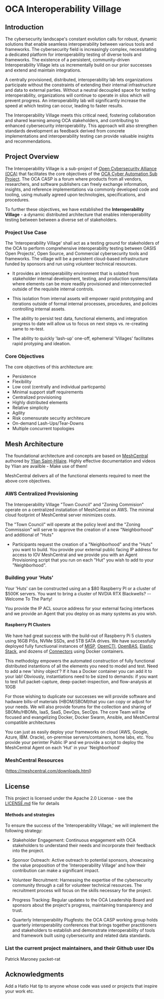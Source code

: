 
# OCA Interoperability Village

## Introduction

The cybersecurity landscape's constant evolution calls for robust, dynamic solutions that enable seamless interoperability between various tools and frameworks. The cybersecurity field is increasingly complex, necessitating a dedicated platform for interoperability testing of diverse tools and frameworks. The existence of a persistent, community-driven Interoperability Village lets us incrementally build on our prior successes and extend and maintain integrations.

A centrally provisioned, distributed, interoperability lab lets organizations participate without the constraints of extending their internal infrastructure and data to external parties. Without a neutral decoupled space for testing interoperability, organizations will continue to operate in silos which will prevent progress. An interoperability lab will significantly increase the speed at which testing can occur, leading to faster results.

The Interoperability Village meets this critical need, fostering collaboration and shared learning among OCA stakeholders, and contributing to enhanced cybersecurity interoperability. This approach will also strengthen standards development as feedback derived from concrete implementations and interoperability testing can provide valuable insights and recommendations.

## Project Overview

The  Interoperability Village <Interoperability Village> is a sub-project of [Open Cybersecurity Alliance (OCA)](https://opencybersecurityalliance.org/) that facilitates the core objectives of the [OCA Cyber Automation Sub Project](https://opencybersecurityalliance.org/casp/). The OCA CASP is a forum where products from all vendors, researchers, and software publishers can freely exchange information, insights, and reference implementations via commonly developed code and tooling, using mutually agreed upon technologies, specifications, and procedures.

To further these objectives, we have established the **Interoperability Village** - a dynamic distributed architecture that enables interoperability testing between between a diverse set of stakeholders.

### Project Use Case 
The 'Interoperability Village' shall act as a testing ground for stakeholders of the OCA to perform comprehensive interoperability testing between OASIS Open Projects', Open Source, and Commercial cybersecurity tools and frameworks. The village will be a persistent cloud-based infrastructure funded by sponsors and run using volunteer technical resources.  

* It provides an interoperabiility environment that is solated from stakeholder internal development, testing, and production systems/data where elements can be more readily provisioned and interconnected outside of the requisite internal controls.  

* This isolation from internal assets will empower rapid prototyping and iterations outside of formal internal processes, procedures, and policies controlling internal assets.

* The ability to persist test data, functional elements, and integration progress to date will allow us to focus on next steps vs. re-creating same to re-test.
* The ability to quickly 'lash-up' one-off, ephemeral 'Villages' facilitates rapid protyping and ideation.

### Core Objectives
The core objectives of this architecture are:

* Persistence
* Flexibility
* Low cost (centrally and individual particpants)
* Minimal support staff requirements
* Centralized provisioning
* Highly distributed elements
* Relative simplicity 
* Agility
* Risk comensurate security architecure
* On-demand Lash-Ups/Tear-Downs
* Multiple concurrent topologies 


## Mesh Architecture

The foundational architecture and concepts are based on [MeshCentral](https://meshcentral.com/) authored by [Ylian Saint-Hilaire](linkedin.com/in/ylianst).  Highly effective documentation and videos by Ylian are availble - Make use of them!

MeshCentral delivers all of the functional elements required to meet the above core objectives.

### AWS Centralized Provisioning
The Interoperability Village "Town Council" and "Zoning Commision" operate on a centralized instatiation of MeshCentral on AWS.  The minimal cloud footprint of MeshCentral server minimizes costs. 

The "Town Council" will operate at the policy level and the "Zoning Commission" will serve to approve the creation of a new "Neighborhood" and additional of "Huts"

* Participants request the creation of a "Neighborhood" and the "Huts" you want to build. You provide your external public facing IP address for access to IOV MeshCentral and we provide you with an Agent Provisioning script that you run on each "Hut" you wish to add to your "Neighborhood".

### Building your 'Huts'

Your 'Huts' can be constructed using an a $80 Raspberry PI or a cluster of $500K servers. You want to bring a cluster of NVDIA RTX Blackwells? -- Welcome To The Party!

You provide the IP ACL source address for your external facing interfaces and we provide an Agent that you deploy on as many systems as you wish.

#### Raspberry PI Clusters
We have had great success with the build-out of Raspberry Pi 5 clusters using 16GB Pi5s, NVMe SSDs, and 5TB SATA drives.  We have successfully deployed fully functiuonal instances of [MISP](https://www.misp-project.org/), [OpenCTI](https://filigran.io/solutions/open-cti/), [OpenBAS](https://filigran.io/solutions/open-bas/), [Elastic Stack](https://www.elastic.co/blog/getting-started-with-the-elastic-stack-and-docker-compose), and dozens of [Connectors](https://docs.opencti.io/latest/deployment/connectors/) using Docker containers.

This methodolgy empowers the automated construction of fully functional distributed instantions of all the elements you need to model and test.  Need to add a new 'shiny object'?  If it has a Docker container you can add it to your lab! Obviously, instantiations need to be sized to demands:  if you want to test full packet-capture, deep-packet-inspection, and flow-analysis at 10GB

For those wishing to duplicate our successes we will provide software and hadware bills-of materials (HBOM/SBOM)that you can copy or adjust for your needs.  We will also provide forums for the collection and sharing of SBOMs/HBOMs, IaaS, SaaS, DevOps, SecOps.  The core Team will be focused and evangelizing Docker, Docker Swarm, Ansible, and MeshCentral compatible architectures

You can just as easily deploy your frameworks on cloud (AWS, Google, Azure, IBM. Oracle), on-prermise servers/containers, home labs, etc.   You provide your perimter Public IP and we provide a script to deploy the MeshCentral Agent on each 'Hut' in your 'Neighborhood'


### MeshCentral Resources
(https://meshcentral.com/downloads.html)

## License

This project is licensed under the Apache 2.0 License - see the [LICENSE.md](./LICENSE.md) file for details

#### Methods and strategies 
To ensure the success of the 'Interoperability Village,' we will implement the following strategy:

* Stakeholder Engagement: Continuous engagement with OCA stakeholders to understand their needs and incorporate their feedback into the project.

* Sponsor Outreach: Active outreach to potential sponsors, showcasing the value proposition of the 'Interoperability Village' and how their contribution can make a significant impact.


* Volunteer Recruitment: Harnessing the expertise of the cybersecurity community through a call for volunteer technical resources. The recruitment process will focus on the skills necessary for the project.


* Progress Tracking: Regular updates to the OCA Leadership Board and sponsors about the project's progress, maintaining transparency and trust.


* Quarterly Interoperability Plugfests:  the OCA CASP working group holds quarterly interoperability conferences that brings together practitioners and stakeholders to establish and demonstrate interoperability of tools and framework built using cybersecurity and related data standards.


### List the current project maintainers, and their Github user IDs

Patrick Maroney  packet-rat  

## Acknowledgments

Add a Hatlo Hat tip to anyone whose code was used or projects that inspire your work etc.



